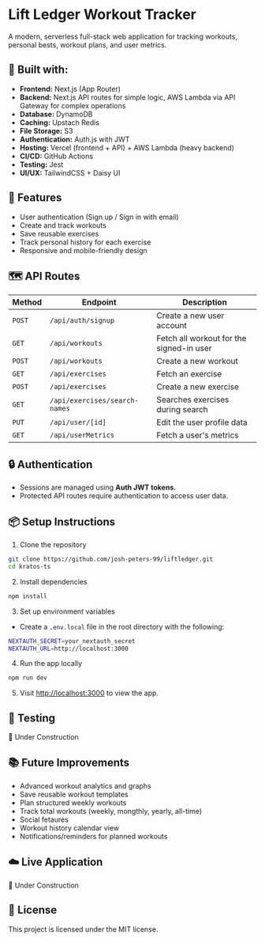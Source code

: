 # Lift Ledger Workout Tracker

A modern, serverless full-stack web application for tracking workouts, personal bests, workout plans, and user metrics.

## 🧰 Built with:
- **Frontend:** Next.js (App Router)
- **Backend:** Next.js API routes for simple logic, AWS Lambda via API Gateway for complex operations
- **Database:** DynamoDB
- **Caching:** Upstach Redis
- **File Storage:** S3
- **Authentication:** Auth.js with JWT
- **Hosting:** Vercel (frontend + API) + AWS Lambda (heavy backend)
- **CI/CD:** GitHub Actions
- **Testing:** Jest
- **UI/UX:** TailwindCSS + Daisy UI

## 🚀 Features
- User authentication (Sign up / Sign in with email)
- Create and track workouts
- Save reusable exercises
- Track personal history for each exercise
- Responsive and mobile-friendly design

## 🗺️ API Routes
| Method | Endpoint | Description
| --- | --- | --- |
| `POST` | `/api/auth/signup`            | Create a new user account                |
| `GET`  | `/api/workouts`               | Fetch all workout for the signed-in user |
| `POST` | `/api/workouts`               | Create a new workout                     |
| `GET`  | `/api/exercises`              | Fetch an exercise                        |
| `POST` | `/api/exercises`              | Create a new exercise                    |
| `GET`  | `/api/exercises/search-names` | Searches exercises during search         |
| `PUT`  | `/api/user/[id]`              | Edit the user profile data               |
| `GET`  | `/api/userMetrics`            | Fetch a user's metrics                   |

## 🔒 Authentication
- Sessions are managed using **Auth JWT tokens.**
- Protected API routes require authentication to access user data.

## 📦 Setup Instructions
1. Clone the repository
```bash
git clone https://github.com/josh-peters-99/liftledger.git
cd kratos-ts
```
2. Install dependencies
```bash
npm install
```
3. Set up environment variables
  - Create a `.env.local` file in the root directory with the following:
```bash
NEXTAUTH_SECRET=your_nextauth_secret
NEXTAUTH_URL=http://localhost:3000
```
4. Run the app locally
```bash
npm run dev
```
5. Visit [http://localhost:3000](http://localhost:3000) to view the app.

## 🧪 Testing
🚧 Under Construction

## 📚 Future Improvements
- Advanced workout analytics and graphs
- Save reusable workout templates
- Plan structured weekly workouts
- Track total workouts (weekly, mongthly, yearly, all-time)
- Social fetaures
- Workout history calendar view
- Notifications/reminders for planned workouts

## ☁️ Live Application
🚧 Under Construction

## 📄 License
This project is licensed under the MIT license.
